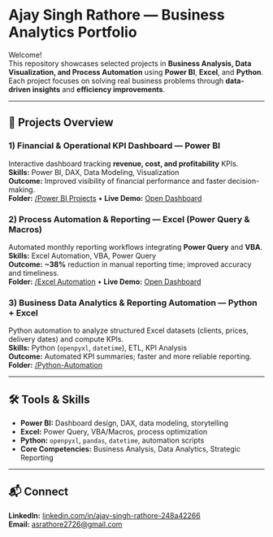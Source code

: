 # Ajay Singh Rathore — Business Analytics Portfolio

Welcome!  
This repository showcases selected projects in **Business Analysis, Data Visualization, and Process Automation** using **Power BI**, **Excel**, and **Python**. Each project focuses on solving real business problems through **data-driven insights** and **efficiency improvements**.

---

## 🔹 Projects Overview

### 1) Financial & Operational KPI Dashboard — Power BI
Interactive dashboard tracking **revenue, cost, and profitability** KPIs.  
**Skills:** Power BI, DAX, Data Modeling, Visualization  
**Outcome:** Improved visibility of financial performance and faster decision-making.  
**Folder:** [/Power BI Projects](./Power%20BI%20Projects) • **Live Demo:** [Open Dashboard](<PASTE_POWER_BI_LINK>)

### 2) Process Automation & Reporting — Excel (Power Query & Macros)
Automated monthly reporting workflows integrating **Power Query** and **VBA**.  
**Skills:** Excel Automation, VBA, Power Query  
**Outcome:** **~38%** reduction in manual reporting time; improved accuracy and timeliness.  
**Folder:** [/Excel Automation](./Excel%20Automation) • **Live Demo:** [Open Dashboard](<PASTE_INVENTORY_LINK>)

### 3) Business Data Analytics & Reporting Automation — Python + Excel
Python automation to analyze structured Excel datasets (clients, prices, delivery dates) and compute KPIs.  
**Skills:** Python (`openpyxl`, `datetime`), ETL, KPI Analysis  
**Outcome:** Automated KPI summaries; faster and more reliable reporting.  
**Folder:** [/Python-Automation](./Python-Automation)

---

## 🛠️ Tools & Skills
- **Power BI:** Dashboard design, DAX, data modeling, storytelling  
- **Excel:** Power Query, VBA/Macros, process optimization  
- **Python:** `openpyxl`, `pandas`, `datetime`, automation scripts  
- **Core Competencies:** Business Analysis, Data Analytics, Strategic Reporting

---

## 📬 Connect
**LinkedIn:** [linkedin.com/in/ajay-singh-rathore-248a42266](https://www.linkedin.com/in/ajay-singh-rathore-248a42266)  
**Email:** asrathore2726@gmail.com
